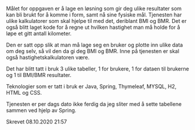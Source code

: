 Målet for oppgaven er å lage en løsning som gir deg ulike resultater som kan bli brukt for å komme i form, samt nå sine fysiske mål.
Tjenesten har ulike kalkulatorer som skal hjelpe til med det, deriblant BMI og BMR. Det er også blitt laget kode for å regne ut hvilken 
hastighet man må holde for å løpe et gitt antall kilometer.

Den er satt opp slik at man må lage seg en bruker og plotte inn ulike data om deg selv, så vil den da gi deg BMI og BMR.
Inne på tjenesten er skal også hastighetskalkulatoren være.

Det har blitt tatt i bruk 3 ulike tabeller, 1 for brukere, 1 for dataen til brukerne og 1 til BMI/BMR resultater.

Teknologier som er tatt i bruk er Java, Spring, Thymeleaf, MYSQL, H2, HTML og CSS.

Tjenesten er per dags dato ikke ferdig da jeg sliter med å sette tabellene sammen ved hjelp av Spring.

Skrevet 08.10.2020 21:57


